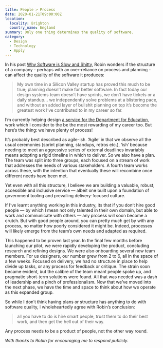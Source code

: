 ```yaml
---
title: People > Process
date: 2020-01-21T09:00:00Z
location:
  locality: Brighton
  country_name: England
summary: Only one thing determines the quality of software.
category:
  - Design
  - Technology
  - Apply
---
```

In his post [Why Software is Slow and Shitty][1], Robin wonders if the structure of a company - perhaps with an over-reliance on process and planning - can affect the quality of the software it produces:

> My own time in a Silicon Valley startup has proved this much to be true; planning doesn’t make for better software. In fact today our design systems team doesn’t have sprints, we don’t have tickets or a daily standup… we independently solve problems at a blistering pace, and without an added layer of bullshit planning on top it’s become the greatest work I’ve contributed to in my career so far.

I’m currently helping design [a service for the Department for Education][2], work which I consider to the be the most rewarding of my career too. But here’s the thing: we have plenty of process!

It’s probably best described as agile-ish. ‘Agile’ in that we observe all the usual ceremonies (sprint planning, standups, retros etc.), ‘ish’ because needing to meet an aggressive series of external deadlines invariably means adopting a rigid timeline in which to deliver. So we also have a plan. The team was split into three groups, each focused on a stream of work that addresses the needs of various stakeholders. A fourth team works across these, with the intention that eventually these will recombine once different needs have been met.

Yet even with all this structure, I believe we are building a valuable, robust, accessible and inclusive service — albeit one built upon a foundation of government tooling and prevailing delivery-focused culture.

If I’ve learnt anything working in this industry, its that if you don’t hire good people — by which I mean not only talented in their own domain, but able to work and communicate with others — any process will soon become a crutch. But with good people around, you can pretty much get by with any process, no matter how poorly considered it might be. Indeed, processes will likely emerge from the team’s own needs and adapted as required.

This happened to be proven last year. In the final few months before launching our pilot, we were rapidly developing the product, concluding research and refining designs. We were also onboarding several new team members. For us designers, our number grew from 2 to 6, all in the space of a few weeks. Focused on delivery, we had no structure in place to help divide up tasks, or any process for feedback or critique. The strain soon became evident, but the calibre of the team meant people spoke up, and pragmatic short-term solutions were found. All that was needed was a dash of leadership and a pinch of professionalism. Now that we’ve moved into the next phase, we have the time and space to think about how we operate as this expanded group.

So while I don’t think having plans or structure has anything to do with software quality, I wholeheartedly agree with Robin’s conclusion:

> all you have to do is hire smart people, trust them to do their best work, and then get the hell out of their way.

Any process needs to be a product of people, not the other way round.

*With thanks to Robin for encouraging me to respond publicly.*

[1]: https://www.robinrendle.com/notes/why-software-is-slow-and-shitty
[2]: https://dfedigital.blog.gov.uk/2019/09/05/testing-apply/
